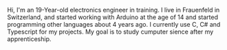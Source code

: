Hi, I'm an 19-Year-old electronics engineer in training. 
I live in Frauenfeld in Switzerland, and started working with Arduino at the age of 14 and started programming other languages about 4 years ago. 
I currently use C, C# and Typescript for my projects. My goal is to study cumputer sience after my apprenticeship.
